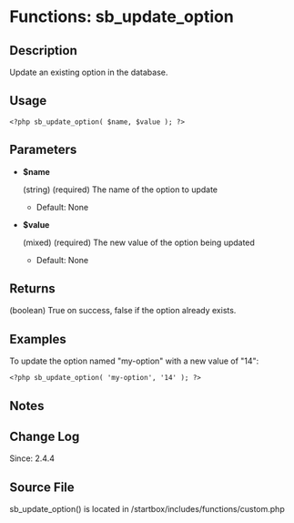 # Functions: sb_update_option

## Description

Update an existing option in the database.

## Usage

	<?php sb_update_option( $name, $value ); ?>

## Parameters

* **$name**

	(string) (required) The name of the option to update

	* Default: None

* **$value**

	(mixed) (required) The new value of the option being updated

	* Default: None

## Returns

(boolean) True on success, false if the option already exists.

## Examples

To update the option named "my-option" with a new value of "14":

	<?php sb_update_option( 'my-option', '14' ); ?>

## Notes

## Change Log

Since: 2.4.4

## Source File

sb_update_option() is located in /startbox/includes/functions/custom.php